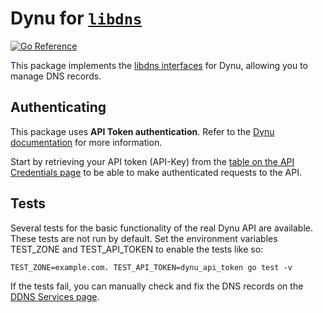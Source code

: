 Dynu for [`libdns`](https://github.com/libdns/libdns)
=======================

[![Go Reference](https://pkg.go.dev/badge/test.svg)](https://pkg.go.dev/github.com/libdns/dynu)

This package implements the [libdns interfaces](https://github.com/libdns/libdns) for Dynu, allowing you to manage DNS records.

## Authenticating

This package uses **API Token authentication**. Refer to the [Dynu documentation](https://www.dynu.com/Support/API) for more information.

Start by retrieving your API token (API-Key) from the [table on the API Credentials page](https://www.dynu.com/ControlPanel/APICredentials) to be able to make authenticated requests to the API.

## Tests

Several tests for the basic functionality of the real Dynu API are available. These tests are not run by default. Set the environment variables TEST_ZONE and TEST_API_TOKEN to enable the tests like so:

```
TEST_ZONE=example.com. TEST_API_TOKEN=dynu_api_token go test -v
```

If the tests fail, you can manually check and fix the DNS records on the [DDNS Services page](https://www.dynu.com/en-US/ControlPanel/DDNS).
